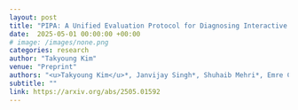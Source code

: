 ```yaml
---
layout: post
title: "PIPA: A Unified Evaluation Protocol for Diagnosing Interactive Planning Agents"
date:  2025-05-01 00:00:00 +00:00
# image: /images/none.png
categories: research
author: "Takyoung Kim"
venue: "Preprint"
authors: "<u>Takyoung Kim</u>*, Janvijay Singh*, Shuhaib Mehri*, Emre Can Ackigoz, Sagnik Mukherjee, Nimet Beyza Bozdag, Sumuk Shashidhar, Gokhan Tur, Dilek Hakkani-Tür"
subtitle: ""
link: https://arxiv.org/abs/2505.01592
---
```


